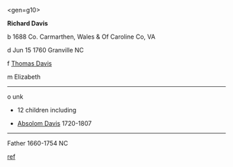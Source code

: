 <gen=g10>

<b>Richard Davis</b>

b 1688 Co. Carmarthen, Wales & Of Caroline Co, VA

d Jun 15 1760 Granville NC

f [Thomas Davis](../g11/thomas_davis.md)

m Elizabeth

<hr>

o unk

- 12 children including

- [Absolom Davis](../g9/absolom_davis.md) 1720-1807

<hr>

Father  1660-1754 NC

[ref](http://genweb.jrac.com/genweb.php?DB=gwdb33&ID=I4634&query=li)